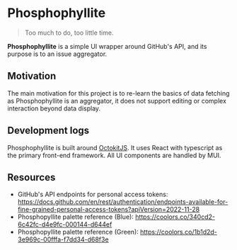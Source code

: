 # Phosphophyllite

> Too much to do, too little time.

**Phosphophyllite** is a simple UI wrapper around GitHub's API, and its purpose is to an issue aggregator.

## Motivation

The main motivation for this project is to re-learn the basics of data fetching as Phosphophyllite is an aggregator, it does not support editing or complex interaction beyond data display.

## Development logs

Phosphophyllite is built around [OctokitJS](https://github.com/octokit/octokit.js/). It uses React with typescript as the primary front-end framework. All UI components are handled by MUI.

## Resources

- GitHub's API endpoints for personal access tokens: https://docs.github.com/en/rest/authentication/endpoints-available-for-fine-grained-personal-access-tokens?apiVersion=2022-11-28
- Phosphopyllite palette reference (Blue): https://coolors.co/340cd2-6c42fc-d4e9fc-000144-d644ef
- Phosphopyllite palette reference (Green): https://coolors.co/1b1d2d-3e969c-00fffa-f7dd34-d68f3e